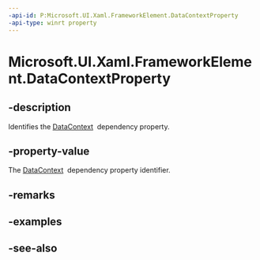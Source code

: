 ```yaml
---
-api-id: P:Microsoft.UI.Xaml.FrameworkElement.DataContextProperty
-api-type: winrt property
---
```


<!-- Property syntax
public Microsoft.UI.Xaml.DependencyProperty DataContextProperty { get; }
-->

# Microsoft.UI.Xaml.FrameworkElement.DataContextProperty

## -description

Identifies the [DataContext](frameworkelement_datacontext.md)  dependency property.

## -property-value

The [DataContext](frameworkelement_datacontext.md)  dependency property identifier.

## -remarks

## -examples

## -see-also
